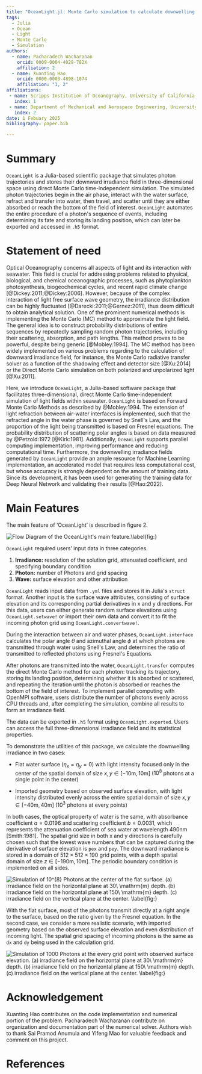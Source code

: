 ```yaml
---
title: "OceanLight.jl: Monte Carlo simulation to calculate downwelling irradiance"
tags:
  - Julia
  - Ocean
  - Light
  - Monte Carlo 
  - Simulation
authors:
  - name: Pacharadech Wacharanan
    orcid: 0009-0004-4029-782X
    affiliation: 2
  - name: Xuanting Hao
    orcid: 0000-0003-4898-1074
    affiliation: "1, 2" 
affiliations:
 - name: Scripps Institution of Oceanography, University of California San Diego, United States
   index: 1
 - name: Department of Mechanical and Aerospace Engineering, University of California San Diego, United States
   index: 2  
date: 1 Febuary 2025
bibliography: paper.bib

---
```


# Summary

`OceanLight` is a Julia-based scientific package that simulates photon trajectories and stores their downward irradiance field in three-dimensional space using direct Monte Carlo time-independent simulation. The simulated photon trajectories begin in the air phase, interact with the water surface, refract and transfer into water, then travel, and scatter until they are either absorbed or reach the bottom of the field of interest. `OceanLight` automates the entire procedure of a photon's sequence of events, including determining its fate and storing its landing position, which can later be exported and accessed in `.h5` format.

# Statement of need

Optical Oceanography concerns all aspects of light and its interaction with seawater. This field is crucial for addressing problems related to physical, biological, and chemical oceanographic processes, such as phytoplankton photosynthesis, biogeochemical cycles, and recent rapid climate change [@Dickey:2011;@Dickey:2006]. However, because of the complex interaction of light free surface wave geometry, the irradiance distribution can be highly fluctuated [@Darecki:2011;@Gernez:2011], thus deem difficult to obtain analytical solution. One of the prominent numerical methods is implementing the Monte Carlo (MC) method to approximate the light field. The general idea is to construct probability distributions of entire sequences by repeatedly sampling random photon trajectories, including their scattering, absorption, and path lengths. This method proves to be powerful, despite being generic [@Mobley:1994]. The MC method has been widely implemented on various problems regarding to the calculation of downward irradiance field, for instance, the Monte Carlo radiative transfer solver as a function of the shadowing effect and detector size [@Xu:2014] or the Direct Monte Carlo simulation on both polarized and unpolarized light [@Xu:2011].   

Here, we introduce `OceanLight`, a Julia-based software package that facilitates three-dimensional, direct Monte Carlo time-independent simulation of light fields within seawater. `OceanLight` is based on Forward Monte Carlo Methods as described by @Mobley:1994. The extension of light refraction between air-water interfaces is implemented, such that the refracted angle in the water phase is governed by Snell's Law, and the proportion of the light being transmitted is based on Fresnel equations. The probability distribution of scattering polar angles is based on data measured by @Petzold:1972 [@Kirk:1981]. Additionally, `OceanLight` supports parallel computing implementation, improving performance and reducing computational time. Furthermore, the downwelling irradiance fields generated by `OceanLight` provide an ample resource for Machine Learning implementation, an accelerated model that requires less computational cost, but whose accuracy is strongly dependent on the amount of training data. Since its development, it has been used for generating the training data for Deep Neural Network and validating their results [@Hao:2022]. 

# Main Features

The main feature of ‘OceanLight’ is described in figure 2.

![Flow Diagram of the OceanLight's main feature.\label{fig:}](FlowDiagram2ndVer.png)

`OceanLight` required users’ input data in three categories.

1. **Irradiance:** resolution of the solution grid, attenuated coefficient, and specifying boundary condition 
2. **Photon:** number of Photons and grid spacing
3. **Wave:** surface elevation and other attribution 

`OceanLight` reads input data from `.yml` files and stores it in Julia's `struct` format. Another input is the surface wave attributes, consisting of surface elevation and its corresponding partial derivatives in x and y directions. For this data, users can either generate random surface elevations using `OceanLight.setwave!` or import their own data and convert it to fit the incoming photon grid using `OceanLight.convertwave!`.

During the interaction between air and water phases, `OceanLight.interface` calculates the polar angle $\theta$ and azimuthal angle $\phi$ at which photons are transmitted through water using Snell's Law, and determines the ratio of transmitted to reflected photons using Fresnel's Equations.

After photons are transmitted into the water, `OceanLight.transfer` computes the direct Monte Carlo method for each photon: tracking its trajectory, storing its landing position, determining whether it is absorbed or scattered, and repeating the iteration until the photon is absorbed or reaches the bottom of the field of interest. To implement parallel computing with OpenMPI software, users distribute the number of photons evenly across CPU threads and, after completing the simulation, combine all results to form an irradiance field.

The data can be exported in `.h5` format using `OceanLight.exported`. Users can access the full three-dimensional irradiance field and its statistical properties.

To demonstrate the utilities of this package, we calculate the downwelling irradiance in two cases:

* Flat water surface $\left( \eta_{x} = \eta_{y} = 0  \right)$ with light intensity focused only in the center of the spatial domain of size $x,y \in [\mathrm{−10m},\mathrm{10m}]$ ($10^{8}$ photons at a single point in the center)

* Imported geometry based on observed surface elevation, with light intensity distributed evenly across the entire spatial domain of size $x,y \in [\mathrm{−40m},\mathrm{40m}]$ ($10^{3}$ photons at every points)

In both cases, the optical property of water is the same, with absorbance coefficient $a = 0.0196$ and scattering coefficient $b = 0.0031$, which represents the attenuation coefficient of sea water at wavelength $490 \mathrm{nm}$ [Smith:1981]. The spatial grid size in both x and y directions is carefully chosen such that the lowest wave numbers that can be captured during the derivative of surface elevation is `pex` and `pey`. The downward irradiance is stored in a domain of $512 \times 512 \times 190$ grid points, with a depth spatial domain of size $z \in [\mathrm{−190m},\mathrm{10m}]$. The periodic boundary condition is implemented on all sides. 

![Simulation of $10^{8}$ Photons at the center of the flat surface. (a) irradiance field on the horizontal plane at $30\ \mathrm{m}$ depth. (b) irradiance field on the horizontal plane at $150\ \mathrm{m}$ depth. (c) irradiance field on the vertical plane at the center. \label{fig:}](Center1e8.png)

With the flat surface, most of the photons transmit directly at a right angle to the surface, based on the ratio given by the Fresnel equation. In the second case, we consider a more realistic scenario, with imported geometry based on the observed surface elevation and even distribution of incoming light. The spatial grid spacing of incoming photons is the same as `dx` and `dy` being used in the calculation grid. 

![Simulation of 1000 Photons at the every grid point with observed surface elevation. (a) irradiance field on the horizontal plane at $30\ \mathrm{m}$ depth. (b) irradiance field on the horizontal plane at $150\ \mathrm{m}$ depth. (c) irradiance field on the vertical plane at the center. \label{fig:}](Wholegrid1000.png)

# Acknowledgement 

Xuanting Hao contributes on the code implementation and numerical portion of the problem. Pacharadech Wacharanan contribute on organization and documentation part of the numerical solver. Authors wish to thank Sai Pramod Anumula and Yifeng Mao for valuable feedback and comment on this project. 

# References

